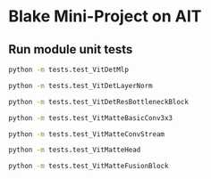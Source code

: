 # Blake Mini-Project on AIT

## Run module unit tests 

```bash
python -m tests.test_VitDetMlp

python -m tests.test_VitDetLayerNorm

python -m tests.test_VitDetResBottleneckBlock

python -m tests.test_VitMatteBasicConv3x3

python -m tests.test_VitMatteConvStream

python -m tests.test_VitMatteHead

python -m tests.test_VitMatteFusionBlock
```